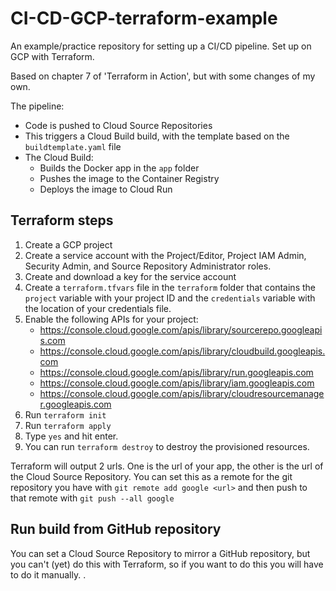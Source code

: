 # CI-CD-GCP-terraform-example
An example/practice repository for setting up a CI/CD pipeline. Set up on GCP with Terraform.

Based on chapter 7 of 'Terraform in Action', but with some changes of my own.

The pipeline:
- Code is pushed to Cloud Source Repositories
- This triggers a Cloud Build build, with the template based on the `buildtemplate.yaml` file
- The Cloud Build:
  - Builds the Docker app in the `app` folder
  - Pushes the image to the Container Registry
  - Deploys the image to Cloud Run


## Terraform steps
1. Create a GCP project
2. Create a service account with the Project/Editor, Project IAM Admin, Security Admin, and Source Repository Administrator roles.
3. Create and download a key for the service account
4. Create a `terraform.tfvars` file in the `terraform` folder that contains the `project` variable with your project ID and the `credentials` variable with the location of your credentials file.
5. Enable the following APIs for your project:
   - https://console.cloud.google.com/apis/library/sourcerepo.googleapis.com
   - https://console.cloud.google.com/apis/library/cloudbuild.googleapis.com
   - https://console.cloud.google.com/apis/library/run.googleapis.com
   - https://console.cloud.google.com/apis/library/iam.googleapis.com
   - https://console.cloud.google.com/apis/library/cloudresourcemanager.googleapis.com
6. Run `terraform init`
7. Run `terraform apply`
8. Type `yes` and hit enter.
9.  You can run `terraform destroy` to destroy the provisioned resources.


Terraform will output 2 urls. One is the url of your app, the other is the url of the Cloud Source Repository. You can set this as a remote for the git repository you have with `git remote add google <url>` and then push to that remote with `git push --all google`

## Run build from GitHub repository
You can set a Cloud Source Repository to mirror a GitHub repository, but you can't (yet) do this with Terraform, so if you want to do this you will have to do it manually.
.